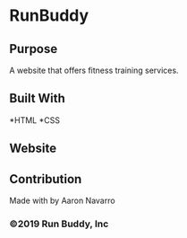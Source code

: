 # RunBuddy

## Purpose
A website that offers fitness training services.

## Built With
*HTML
*CSS

## Website

## Contribution
Made with by Aaron Navarro

### ©️2019 Run Buddy, Inc
